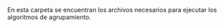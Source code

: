 En esta carpeta se encuentran los archivos necesarios para ejecutar los algoritmos de agrupamiento.
